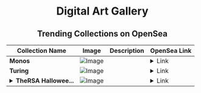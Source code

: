 <div align="center">

# Digital Art Gallery

## Trending Collections on OpenSea

| Collection Name                       | Image                                                                                     | Description                       | OpenSea Link                                                                                          |
|---------------------------------------|-------------------------------------------------------------------------------------------|-----------------------------------|--------------------------------------------------------------------------------------------------------|
| **Monos** | ![Image](https://i.seadn.io/s/raw/files/8d4b956ba4edc4ffaba94c7da26f0dca.webp?w=500&auto=format?w=200&auto=format) |  | <details><summary>Link</summary>[Monos](https://opensea.io/collection/monos-6)</details> |
| **Turing** | ![Image](https://i.seadn.io/s/raw/files/e3b5f35e039bc0d5e41a3771afd1fe86.png?w=500&auto=format?w=200&auto=format) |  | <details><summary>Link</summary>[Turing](https://opensea.io/collection/turing-3)</details> |
| **<details><summary>TheRSA Hallowee...</summary>TheRSA Halloween 2024 Card</details>** | ![Image](https://i.seadn.io/s/raw/files/7bbe3d6108780c502a8b923f734e7f19.png?w=500&auto=format?w=200&auto=format) |  | <details><summary>Link</summary>[TheRSA Halloween 2024 Card](https://opensea.io/collection/thersa-halloween-2024-card)</details> |

</div>